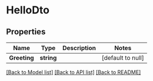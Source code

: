 # HelloDto

## Properties
Name | Type | Description | Notes
------------ | ------------- | ------------- | -------------
**Greeting** | **string** |  | [default to null]

[[Back to Model list]](../README.md#documentation-for-models) [[Back to API list]](../README.md#documentation-for-api-endpoints) [[Back to README]](../README.md)


